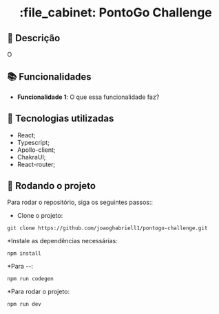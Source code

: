 <h1 align="center">:file_cabinet: PontoGo Challenge</h1>

## :memo: Descrição
O

## :books: Funcionalidades
* <b>Funcionalidade 1</b>: O que essa funcionalidade faz?

## :wrench: Tecnologias utilizadas

* React;
* Typescript;
* Apollo-client;
* ChakraUI;
* React-router;

## :rocket: Rodando o projeto
Para rodar o repositório, siga os seguintes passos::

* Clone o projeto:
```
git clone https://github.com/joaoghabriell1/pontogo-challenge.git
```

*Instale as dependências necessárias:
```
npm install
```
*Para --:
```
npm run codegen
```

*Para rodar o projeto:
```
npm run dev
```


